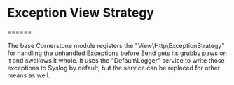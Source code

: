 # Exception View Strategy
======

The base Cornerstone module registers the "View\Http\ExceptionStrategy" for handling
the unhandled Exceptions before Zend gets its grubby paws on it and swallows it
whole. It uses the "Default\Logger" service to write those exceptions to Syslog
by default, but the service can be replaced for other means as well.